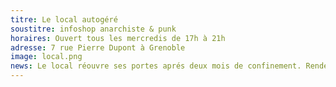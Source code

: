 ```yaml
---
titre: Le local autogéré
soustitre: infoshop anarchiste & punk
horaires: Ouvert tous les mercredis de 17h à 21h
adresse: 7 rue Pierre Dupont à Grenoble
image: local.png
news: Le local réouvre ses portes aprés deux mois de confinement. Rendez vous tous les mercredis à 17h !
---
```

